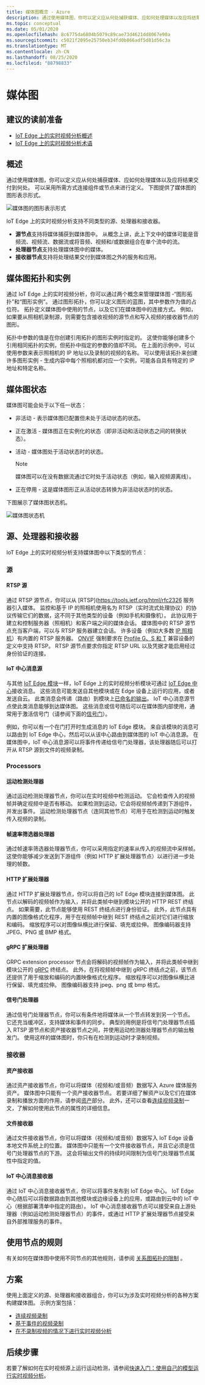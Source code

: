 ```yaml
---
title: 媒体图概念 - Azure
description: 通过使用媒体图，你可以定义应从何处捕获媒体、应如何处理媒体以及应将结果交付到何处。 本文提供了媒体图概念的详细说明。
ms.topic: conceptual
ms.date: 05/01/2020
ms.openlocfilehash: 8c6775da6804b5079c89cae73d4621dd8067e90a
ms.sourcegitcommit: c5021f2095e25750eb34fd0b866adf5d81d56c3a
ms.translationtype: MT
ms.contentlocale: zh-CN
ms.lasthandoff: 08/25/2020
ms.locfileid: "88798833"
---
```

# <a name="media-graph"></a>媒体图

## <a name="suggested-pre-reading"></a>建议的读前准备

* [IoT Edge 上的实时视频分析概述](overview.md)
* [IoT Edge 上的实时视频分析术语](terminology.md)

## <a name="overview"></a>概述

通过使用媒体图，你可以定义应从何处捕获媒体、应如何处理媒体以及应将结果交付到何处。 可以采用所需方式连接组件或节点来进行定义。 下图提供了媒体图的图形表示形式。  

![媒体图的图形表示形式](./media/media-graph/overview.png)

IoT Edge 上的实时视频分析支持不同类型的源、处理器和接收器。

* **源节点**支持将媒体捕获到媒体图中。 从概念上讲，此上下文中的媒体可能是音频流、视频流、数据流或将音频、视频和/或数据组合在单个流中的流。
* **处理器节点**支持处理媒体图中的媒体。
* **接收器节点**支持将处理结果交付到媒体图之外的服务和应用。

## <a name="media-graph-topologies-and-instances"></a>媒体图拓扑和实例 

通过 IoT Edge 上的实时视频分析，你可以通过两个概念来管理媒体图 -“图形拓扑”和“图形实例”。 通过图形拓扑，你可以定义图形的蓝图，其中参数作为值的占位符。 拓扑定义媒体图中使用的节点，以及它们在媒体图中的连接方式。 例如，如果要从照相机录制源，则需要包含接收视频的源节点和写入视频的接收器节点的图形。

拓扑中参数的值是在你创建引用拓扑的图形实例时指定的。 这使你能够创建多个引用相同拓扑的实例，但拓扑中指定的参数的值却不同。 在上面的示例中，可以使用参数来表示照相机的 IP 地址以及录制的视频的名称。 可以使用该拓扑来创建许多图形实例 - 生成内容中每个照相机都对应一个实例，可能各自具有特定的 IP 地址和特定名称。

## <a name="media-graph-states"></a>媒体图状态  

媒体图可能会处于以下任一状态：

* 非活动 - 表示媒体图已配置但未处于活动状态的状态。
* 正在激活 - 媒体图正在实例化的状态（即非活动和活动状态之间的转换状态）。
* 活动 - 媒体图处于活动状态时的状态。 

    > [!NOTE]
    >  媒体图可以在没有数据流通过它时处于活动状态（例如，输入视频源离线）。
* 正在停用 - 这是媒体图形正从活动状态转换为非活动状态时的状态。

下图展示了媒体图状态机。

![媒体图状态机](./media/media-graph/media-graph-state-machine.png)

## <a name="sources-processors-and-sinks"></a>源、处理器和接收器  

IoT Edge 上的实时视频分析支持媒体图中以下类型的节点：

### <a name="sources"></a>源 

#### <a name="rtsp-source"></a>RTSP 源 

通过 RTSP 源节点，你可以从 [RTSP](https://tools.ietf.org/html/rfc2326 服务器引入媒体。 监控和基于 IP 的照相机使用名为 RTSP（实时流式处理协议）的协议传输它们的数据，这不同于其他类型的设备（例如手机和摄像机）。 此协议用于建立和控制服务器（照相机）和客户端之间的媒体会话。 媒体图中的 RTSP 源节点充当客户端，可以与 RTSP 服务器建立会话。 许多设备（例如大多数 [IP 照相机](https://en.wikipedia.org/wiki/IP_camera)）有内置的 RTSP 服务器。 [ONVIF](https://www.onvif.org/) 强制要求在 [Profile G、S 和 T](https://www.onvif.org/wp-content/uploads/2019/12/ONVIF_Profile_Feature_overview_v2-3.pdf) 兼容设备的定义中支持 RTSP。 RTSP 源节点要求你指定 RTSP URL 以及凭据才能启用经过身份验证的连接。

#### <a name="iot-hub-message-source"></a>IoT 中心消息源 

与其他 [IoT Edge 模块](../../iot-edge/iot-edge-glossary.md#iot-edge-module)一样，IoT Edge 上的实时视频分析模块可通过 [IoT Edge 中心](../../iot-edge/iot-edge-glossary.md#iot-edge-hub)接收消息。 这些消息可能发送自其他模块或在 Edge 设备上运行的应用，或者发送自云。 此类消息会传递（路由）到模块上[已命名的输出](../../iot-edge/module-composition.md#sink)。 IoT 中心消息源节点使此类消息能够到达媒体图。 这些消息或信号随后可以在媒体图内部使用，通常用于激活信号门（请参阅下面的[信号门](#signal-gate-processor)）。 

例如，你可以有一个在门打开时生成消息的 IoT Edge 模块。 来自该模块的消息可以路由到 IoT Edge 中心，然后可以从该中心路由到媒体图的 IoT 中心消息源。 在媒体图中，IoT 中心消息源可以将事件传递给信号门处理器，该处理器随后可以打开从 RTSP 源到文件的视频录制。 

### <a name="processors"></a>Processors  

#### <a name="motion-detection-processor"></a>运动检测处理器 

通过运动检测处理器节点，你可以在实时视频中检测运动。 它会检查传入的视频帧并确定视频中是否有移动。 如果检测到运动，它会将视频帧传递到下游组件，并发出事件。 运动检测处理器节点（连同其他节点）可用于在检测到运动时触发传入视频的录制。

#### <a name="frame-rate-filter-processor"></a>帧速率筛选器处理器  

通过帧速率筛选器处理器节点，你可以采用指定的速率从传入的视频流中采样帧。 这使你能够减少发送到下游组件（例如 HTTP 扩展处理器节点）以进行进一步处理的帧数。

#### <a name="http-extension-processor"></a>HTTP 扩展处理器

通过 HTTP 扩展处理器节点，你可以将自己的 IoT Edge 模块连接到媒体图。 此节点以解码的视频帧作为输入，并将此类帧中继到模块公开的 HTTP REST 终结点。 如果需要，此节点能够使用 REST 终结点进行身份验证。 此外，此节点具有内置的图像格式化程序，用于在视频帧中继到 REST 终结点之前对它们进行缩放和编码。 缩放程序可以对图像纵横比进行保留、填充或拉伸。 图像编码器支持 JPEG、PNG 或 BMP 格式。

#### <a name="grpc-extension-processor"></a>gRPC 扩展处理器

GRPC extension processor 节点会将解码的视频帧作为输入，并将此类帧中继到模块公开的 [gRPC](terminology.md#grpc) 终结点。 此外，在将视频帧中继到 gRPC 终结点之前，该节点还提供了用于缩放和编码的内置映像格式化程序。 缩放程序可以对图像纵横比进行保留、填充或拉伸。 图像编码器支持 jpeg、png 或 bmp 格式。

#### <a name="signal-gate-processor"></a>信号门处理器  

通过信号门处理器节点，你可以有条件地将媒体从一个节点转发到另一个节点。 它还充当缓冲区，支持媒体和事件的同步。 典型的用例是将信号门处理器节点插入 RTSP 源节点和资产接收器节点之间，并使用运动检测器处理器节点的输出触发门。 使用这样的媒体图时，你只有在检测到运动时才录制视频。

### <a name="sinks"></a>接收器  

#### <a name="asset-sink"></a>资产接收器  

通过资产接收器节点，你可以将媒体（视频和/或音频）数据写入 Azure 媒体服务资产。 媒体图中只能有一个资产接收器节点。 若要详细了解资产以及它们在媒体录制和播放方面的作用，请参阅[资产](terminology.md#asset)部分。 此外，还可以查看[连续视频录制](continuous-video-recording-concept.md)一文，了解如何使用此节点的属性的详细信息。

#### <a name="file-sink"></a>文件接收器  

通过文件接收器节点，你可以将媒体（视频和/或音频）数据写入 IoT Edge 设备本地文件系统上的位置。 媒体图中只能有一个文件接收器节点，并且它必须是信号门处理器节点的下游。 这会将输出文件的持续时间限制为信号门处理器节点属性中指定的值。

#### <a name="iot-hub-message-sink"></a>IoT 中心消息接收器  

通过 IoT 中心消息接收器节点，你可以将事件发布到 IoT Edge 中心。 IoT Edge 中心随后可以将数据路由到其他模块或边缘设备上的应用，或路由到云中的 IoT 中心（根据部署清单中指定的路由）。 IoT 中心消息接收器节点可以接受来自上游处理器（例如运动检测处理器节点）的事件，或通过 HTTP 扩展处理器节点接受来自外部推理服务的事件。

## <a name="rules-on-the-use-of-nodes"></a>使用节点的规则

有关如何在媒体图中使用不同节点的其他规则，请参阅 [关系图拓扑的限制](quotas-limitations.md#limitations-on-graph-topologies-at-preview) 。

## <a name="scenarios"></a>方案

使用上面定义的源、处理器和接收器组合，你可以为涉及实时视频分析的各种方案构建媒体图。 示例方案包括：

* [连续视频录制](continuous-video-recording-concept.md)
* [基于事件的视频录制](event-based-video-recording-concept.md)
* [在不录制视频的情况下进行实时视频分析](analyze-live-video-concept.md)

## <a name="next-steps"></a>后续步骤

若要了解如何在实时视频源上运行运动检测，请参阅[快速入门：使用自己的模型运行实时视频分析](use-your-model-quickstart.md)。
